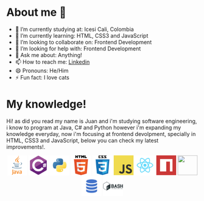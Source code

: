 # About me 👋

- 🔭 I’m currently studying at: Icesi Cali, Colombia
- 🌱 I’m currently learning: HTML, CSS3 and JavaScript
- 👯 I’m looking to collaborate on: Frontend Development
- 🤔 I’m looking for help with: Frontend Development
- 💬 Ask me about: Anything!
- 📫 How to reach me: [Linkedin](https://www.linkedin.com/in/juandossa/)
- 😄 Pronouns: He/Him
- ⚡ Fun fact: I love cats

# My knowledge!
Hi! as did you read my name is Juan and i'm studying software engineering, i know to program at Java, C# and Python however i'm expanding my knowledge everyday, now i'm focusing at frontend devolpment, specially in HTML, CSS3 and JavaScript, below you can check my latest improvements!.
<p align="center">
			<img height="52" width="52" src="https://raw.githubusercontent.com/github/explore/5b3600551e122a3277c2c5368af2ad5725ffa9a1/topics/java/java.png" />
	<img height="52" width="52" src="https://raw.githubusercontent.com/devicons/devicon/master/icons/csharp/csharp-original.svg" />
	<img height="52" width="52" src="https://raw.githubusercontent.com/github/explore/5b3600551e122a3277c2c5368af2ad5725ffa9a1/topics/python/python.png" />
	<img height="52" width="52" src="https://raw.githubusercontent.com/github/explore/5b3600551e122a3277c2c5368af2ad5725ffa9a1/topics/html/html.png" />
	<img height="52" width="52" src="https://raw.githubusercontent.com/github/explore/5b3600551e122a3277c2c5368af2ad5725ffa9a1/topics/css/css.png" />
	<img height="52" width="52" src="https://raw.githubusercontent.com/github/explore/80688e429a7d4ef2fca1e82350fe8e3517d3494d/topics/javascript/javascript.png" />
	<img height="52" width="52" src="https://raw.githubusercontent.com/github/explore/80688e429a7d4ef2fca1e82350fe8e3517d3494d/topics/react/react.png" />
	<img height="52" width="52" src="https://raw.githubusercontent.com/github/explore/80688e429a7d4ef2fca1e82350fe8e3517d3494d/topics/npm/npm.png" />
	<img height="52" width="52" src="https://docs.microsoft.com/en-us/powershell/media/index/ps_black_128.svg" />	
	<img height="52" width="52" src="https://raw.githubusercontent.com/github/explore/80688e429a7d4ef2fca1e82350fe8e3517d3494d/topics/sql/sql.png" />
	<img height="52" width="52" src="https://raw.githubusercontent.com/github/explore/80688e429a7d4ef2fca1e82350fe8e3517d3494d/topics/bash/bash.png" />
	
</p>

